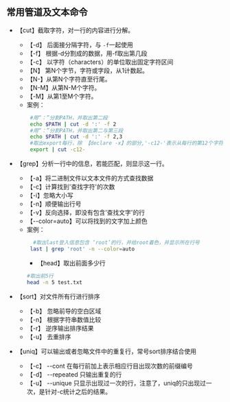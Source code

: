  ## 常用管道及文本命令
   - 【cut】截取字符，对一行的内容进行分解。
     - 【-d】 后面接分隔字符，与 `-f`一起使用
     - 【-f】 根据-d分割成的数据，用-f取出第几段
     - 【-c】 以字符（characters）的单位取出固定字符区间
     - 【N】 第N个字节，字符或字段，从1计数起。
     - 【N-】从第N个字符直至行尾。
     - 【N-M】从第N-M个字符。
     - 【-M】从第1至M个字符。
     - 案例：
       ```bash
        #用“：”分割PATH，并取出第二段
        echo $PATH | cut -d ':' -f 2
        #用“：”分割PATH，并取出第二与第三段
        echo $PATH | cut -d ':' -f 2,3
        #取出export每行，除 【declare -x】的部分,'-c12-'表示从每行的第12个字符开始至行尾
        export | cut -c12-
       ```
   - 【grep】分析一行中的信息，若能匹配，则显示这一行。
      - 【-a】将二进制文件以文本文件的方式查找数据
      - 【-c】计算找到'查找字符'的次数
      - 【-i】忽略大小写
      - 【-n】顺便输出行号
      - 【-v】反向选择，即没有包含'查找文字'的行
      - 【--color=auto】可以将找到的文字加上颜色
      - 案例：
        ```bash
          #取出last登入信息包含 ‘root’的行，并给root着色，并显示所在行号
         last | grep 'root' -n --color=auto 
        ```
          - 【head】取出前面多少行
        ```bash
        #取出前5行
        head -n 5 test.txt 
        ```
   - 【sort】对文件所有行进行排序 
      - 【-b】 忽略前导的空白区域
      - 【-n】 根据字符串数值比较
      - 【-r】 逆序输出排序结果
      - 【-u】 去重排序
      
      

- 【uniq】可以输出或者忽略文件中的重复行，常号sort排序结合使用
   - 【-c】 --cont 在每行前加上表示相应行目出现次数的前缀编号
   - 【-d】 --repeated  只输出重复的行
   - 【-u】 --unique 只显示出现过一次的行，注意了，uniq的只出现过一次，是针对-c统计之后的结果。